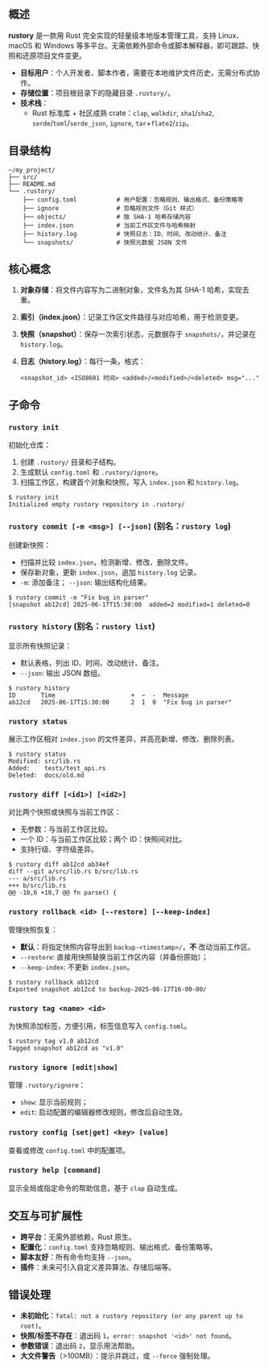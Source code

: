 ## 概述

**rustory** 是一款用 Rust 完全实现的轻量级本地版本管理工具，支持 Linux、macOS 和 Windows 等多平台。无需依赖外部命令或脚本解释器，即可跟踪、快照和还原项目文件变更。

- **目标用户**：个人开发者、脚本作者，需要在本地维护文件历史，无需分布式协作。
- **存储位置**：项目根目录下的隐藏目录 `.rustory/`。
- **技术栈**：
  - Rust 标准库 + 社区成熟 crate：`clap`, `walkdir`, `sha1`/`sha2`, `serde`/`toml`/`serde_json`, `ignore`, `tar`+`flate2`/`zip`。

## 目录结构

```
~/my_project/
├── src/
├── README.md
└── .rustory/
    ├── config.toml           # 用户配置：忽略规则、输出格式、备份策略等
    ├── ignore                # 忽略规则文件（Git 样式）
    ├── objects/              # 按 SHA-1 哈希存储内容
    ├── index.json            # 当前工作区文件与哈希映射
    ├── history.log           # 快照日志：ID、时间、改动统计、备注
    └── snapshots/            # 快照元数据 JSON 文件
```

## 核心概念

1. **对象存储**：将文件内容写为二进制对象，文件名为其 SHA-1 哈希，实现去重。

2. **索引（index.json）**：记录工作区文件路径与对应哈希，用于检测变更。

3. **快照（snapshot）**：保存一次索引状态，元数据存于 `snapshots/`，并记录在 `history.log`。

4. **日志（history.log）**：每行一条，格式：

   ```
   <snapshot_id> <ISO8601 时间> <added>/<modified>/<deleted> msg="..."
   ```

## 子命令

### `rustory init`

初始化仓库：

1. 创建 `.rustory/` 目录和子结构。
2. 生成默认 `config.toml` 和 `.rustory/ignore`。
3. 扫描工作区，构建首个对象和快照，写入 `index.json` 和 `history.log`。

```
$ rustory init
Initialized empty rustory repository in .rustory/
```

### `rustory commit [-m <msg>] [--json]`  (别名：`rustory log`)

创建新快照：

- 扫描并比较 `index.json`，检测新增、修改、删除文件。
- 保存新对象，更新 `index.json`，追加 `history.log` 记录。
- `-m`: 添加备注； `--json`: 输出结构化结果。

```
$ rustory commit -m "Fix bug in parser"
[snapshot ab12cd] 2025-06-17T15:30:00  added=2 modified=1 deleted=0
```

### `rustory history` (别名：`rustory list`)

显示所有快照记录：

- 默认表格，列出 ID、时间、改动统计、备注。
- `--json`: 输出 JSON 数组。

```
$ rustory history
ID       Time                     +  ~  -  Message
ab12cd   2025-06-17T15:30:00      2  1  0  "Fix bug in parser"
```

### `rustory status`

展示工作区相对 `index.json` 的文件差异，并高亮新增、修改、删除列表。

```
$ rustory status
Modified: src/lib.rs
Added:    tests/test_api.rs
Deleted:  docs/old.md
```

### `rustory diff [<id1>] [<id2>]`

对比两个快照或快照与当前工作区：

- 无参数：与当前工作区比较。
- 一个 ID：与当前工作区比较；两个 ID：快照间对比。
- 支持行级、字符级差异。

```
$ rustory diff ab12cd ab34ef
diff --git a/src/lib.rs b/src/lib.rs
--- a/src/lib.rs
+++ b/src/lib.rs
@@ -10,6 +10,7 @@ fn parse() {
```

### `rustory rollback <id> [--restore] [--keep-index]`

管理快照恢复：

- **默认**：将指定快照内容导出到 `backup-<timestamp>/`，**不** 改动当前工作区。
- `--restore`: 直接用快照替换当前工作区内容（并备份原始）；
- `--keep-index`: 不更新 `index.json`。

```
$ rustory rollback ab12cd
Exported snapshot ab12cd to backup-2025-06-17T16-00-00/
```

### `rustory tag <name> <id>`

为快照添加标签，方便引用，标签信息写入 `config.toml`。

```
$ rustory tag v1.0 ab12cd
Tagged snapshot ab12cd as "v1.0"
```

### `rustory ignore [edit|show]`

管理 `.rustory/ignore`：

- `show`: 显示当前规则；
- `edit`: 启动配置的编辑器修改规则，修改后自动生效。

### `rustory config [set|get] <key> [value]`

查看或修改 `config.toml` 中的配置项。

### `rustory help [command]`

显示全局或指定命令的帮助信息，基于 `clap` 自动生成。

## 交互与可扩展性

- **跨平台**：无需外部依赖，Rust 原生。
- **配置化**：`config.toml` 支持忽略规则、输出格式、备份策略等。
- **脚本友好**：所有命令均支持 `--json`。
- **插件**：未来可引入自定义差异算法、存储后端等。

## 错误处理

- **未初始化**：`fatal: not a rustory repository (or any parent up to root)`。
- **快照/标签不存在**：退出码 `1`，`error: snapshot '<id>' not found`。
- **参数错误**：退出码 `2`，显示用法帮助。
- **大文件警告**（>100MB）：提示并跳过，或 `--force` 强制处理。